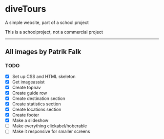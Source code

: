 # diveTours
A simple website, part of a school project

This is a schoolproject, not a commercial project 

---
All images by Patrik Falk
---
 

### TODO
- [x] Set up CSS and HTML skeleton
- [x] Get imageassist
- [x] Create topnav
- [x] Create guide row
- [x] Create destination section
- [x] Create statistics section
- [x] Create locations section
- [x] Create footer
- [x] Make a slideshow
- [ ] Make everything clickabel/hoberable
- [ ] Make it responsive for smaller screens